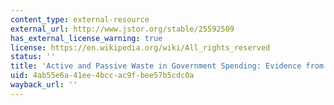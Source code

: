 ```yaml
---
content_type: external-resource
external_url: http://www.jstor.org/stable/25592509
has_external_license_warning: true
license: https://en.wikipedia.org/wiki/All_rights_reserved
status: ''
title: 'Active and Passive Waste in Government Spending: Evidence from a Policy Experiment'
uid: 4ab55e6a-41ee-4bcc-ac9f-bee57b5cdc0a
wayback_url: ''
---
```

